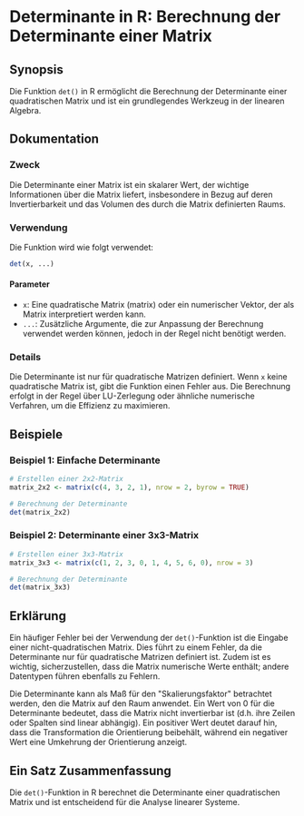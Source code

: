 <!--
Meta Description: # Determinante in R: Berechnung der Determinante einer Matrix ## Synopsis Die Funktion `det()` in R ermöglicht die Berechnung der Determinante einer q...
Meta Keywords: die, matrix, determinante, der, ist
-->

# Determinante in R: Berechnung der Determinante einer Matrix

## Synopsis
Die Funktion `det()` in R ermöglicht die Berechnung der Determinante einer quadratischen Matrix und ist ein grundlegendes Werkzeug in der linearen Algebra.

## Dokumentation
### Zweck
Die Determinante einer Matrix ist ein skalarer Wert, der wichtige Informationen über die Matrix liefert, insbesondere in Bezug auf deren Invertierbarkeit und das Volumen des durch die Matrix definierten Raums.

### Verwendung
Die Funktion wird wie folgt verwendet:

```R
det(x, ...)
```

#### Parameter
- `x`: Eine quadratische Matrix (matrix) oder ein numerischer Vektor, der als Matrix interpretiert werden kann.
- `...`: Zusätzliche Argumente, die zur Anpassung der Berechnung verwendet werden können, jedoch in der Regel nicht benötigt werden.

### Details
Die Determinante ist nur für quadratische Matrizen definiert. Wenn `x` keine quadratische Matrix ist, gibt die Funktion einen Fehler aus. Die Berechnung erfolgt in der Regel über LU-Zerlegung oder ähnliche numerische Verfahren, um die Effizienz zu maximieren.

## Beispiele
### Beispiel 1: Einfache Determinante
```R
# Erstellen einer 2x2-Matrix
matrix_2x2 <- matrix(c(4, 3, 2, 1), nrow = 2, byrow = TRUE)

# Berechnung der Determinante
det(matrix_2x2)
```

### Beispiel 2: Determinante einer 3x3-Matrix
```R
# Erstellen einer 3x3-Matrix
matrix_3x3 <- matrix(c(1, 2, 3, 0, 1, 4, 5, 6, 0), nrow = 3)

# Berechnung der Determinante
det(matrix_3x3)
```

## Erklärung
Ein häufiger Fehler bei der Verwendung der `det()`-Funktion ist die Eingabe einer nicht-quadratischen Matrix. Dies führt zu einem Fehler, da die Determinante nur für quadratische Matrizen definiert ist. Zudem ist es wichtig, sicherzustellen, dass die Matrix numerische Werte enthält; andere Datentypen führen ebenfalls zu Fehlern.

Die Determinante kann als Maß für den "Skalierungsfaktor" betrachtet werden, den die Matrix auf den Raum anwendet. Ein Wert von 0 für die Determinante bedeutet, dass die Matrix nicht invertierbar ist (d.h. ihre Zeilen oder Spalten sind linear abhängig). Ein positiver Wert deutet darauf hin, dass die Transformation die Orientierung beibehält, während ein negativer Wert eine Umkehrung der Orientierung anzeigt.

## Ein Satz Zusammenfassung
Die `det()`-Funktion in R berechnet die Determinante einer quadratischen Matrix und ist entscheidend für die Analyse linearer Systeme.